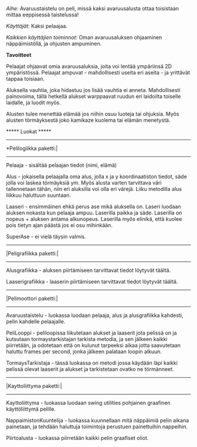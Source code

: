 *Aihe:* Avaruustaistelu on peli, missä kaksi avaruusalusta ottaa toisistaan mittaa eeppisessä taistelussa!

*Käyttäjät:* Kaksi pelaajaa.

*Kaikkien käyttäjien toiminnot:* Oman avaruusaluksen ohjaaminen näppäimistöllä, ja ohjusten ampuminen.

****Tavoitteet****

Pelaajat ohjaavat omia avaruusaluksia, joita voi lentää ympäriinsä 2D ympäristössä. Pelaajat ampuvat - mahdollisesti useita eri aseita - ja yrittävät tappaa toisiaan.

Aluksella vauhtia, joka hidastuu jos lisää vauhtia ei anneta. Mahdollisesti painovoima, tällä hetkellä alukset warppaavat ruudun eri laidoilta toiselle laidalle, ja luodit myös.

Alusten tulee menettää elämää jos niihin osuu luoteja tai ohjuksia. Myös alusten törmäyksestä joko kamikaze kuolema tai elämän menetystä.


***** Luokat *****


***********************
*Pelilogiikka paketti:|
***********************
Pelaaja - sisältää pelaajan tiedot (nimi, elämä)

Alus - jokaisella pelaajalla oma alus, jolla x ja y koordinaatiston tiedot, säde jolla voi laskea törmäyksiä ym. Myös alusta varten tarvittava väri tallennetaan tähän, niin eri aluksilla voi olla eri värejä. Liiku metodilla alus liikkuu haluttuun suuntaan.

Laaseri - ensimmäinen ehkä perus ase mikä aluksella on. Laseri luodaan aluksen nokasta kun pelaaja ampuu. Laserilla paikka ja säde. Laserilla on nopeus + aluksen antama alkunopeus. Laserilla myös elinikä, että kuolee pois tietyn ajan päästä jos ei osu mihinkään. 

SuperAse - ei vielä täysin valmis.

************************
|Peligrafiikka paketti:|
************************
Alusgrafiikka - aluksen piirtämiseen tarvittavat tiedot löytyvät täältä.

Laaserigrafiikka - laaserin piirtämiseen tarvittavat tiedot löytyvät täältä.

***********************
|Pelimoottori paketti:|
***********************
Avaruustaistelu - luokassa luodaan pelaaja, alus ja alusgrafiikka kahdesti, pelin kahdelle pelaajalle.

PeliLooppi - peliloopissa liikutetaan alukset ja laaserit jota pelissä on ja kutsutaan tormaystarkistajan tarkista metodia, ja sen jälkeen kaikki piirretään, ja odotetaan että on kulunut tarpeeksi aikaa jotta saavutetaan haluttu frames per second, jonka jälkeen palataan loopin alkuun.

TormaysTarkistaja - tässä luokassa on metodi jossa käydään läpi kaikki pelissä olevat laaserit ja alukset ja tarkistetaan ovatko ne törmänneet.

*************************
|Kayttoliittyma paketti:|
*************************
Kayttoliittyma - luokassa luodaan swing utilities pohjainen graafinen käyttöliittymä pelille.

NappaimistonKuuntelija - luokassa kuunnellaan mitä näppäimiä pelin aikana painetaan, ja tehdään haluttuja toimintoja perustuen painettuihin nappeihin.

Piirtoalusta - luokassa piirretään kaikki pelin graafiset oliot.
